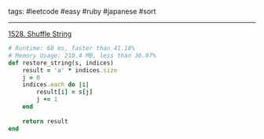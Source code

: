 tags: #leetcode #easy #ruby #japanese #sort

<hr />

[1528. Shuffle String](https://leetcode.com/problems/shuffle-string/)

```rb
# Runtime: 68 ms, faster than 41.18%
# Memory Usage: 210.4 MB, less than 36.97%
def restore_string(s, indices)
    result = 'a' * indices.size
    j = 0
    indices.each do |i|
        result[i] = s[j] 
        j += 1
    end
    
    return result
end
```